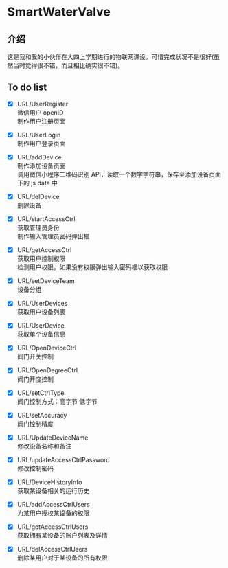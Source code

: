 # SmartWaterValve

## 介绍
这是我和我的小伙伴在大四上学期进行的物联网课设。可惜完成状况不是很好(虽然当时觉得很不错，而且相比确实很不错)。

## To do list

- [x] URL/UserRegister  
	微信用户 openID  
	制作用户注册页面  

- [x] URL/UserLogin  
	制作用户登录页面  

- [x] URL/addDevice  
	制作添加设备页面  
	调用微信小程序二维码识别 API，读取一个数字字符串，保存至添加设备页面下的 js data 中  

- [x] URL/delDevice  
	删除设备  

- [x] URL/startAccessCtrl  
	获取管理员身份  
	制作输入管理员密码弹出框  

- [x] URL/getAccessCtrl  
	获取用户控制权限  
	检测用户权限，如果没有权限弹出输入密码框以获取权限  

- [x] URL/setDeviceTeam  
	设备分组  

- [x] URL/UserDevices  
	获取用户设备列表  

- [x] URL/UserDevice  
	获取单个设备信息  

- [x] URL/OpenDeviceCtrl  
	阀门开关控制  

- [x] URL/OpenDegreeCtrl  
	阀门开度控制  

- [x] URL/setCtrlType  
	阀门控制方式：高字节 低字节  

- [x] URL/setAccuracy  
	阀门控制精度  

- [x] URL/UpdateDeviceName  
	修改设备名称和备注  

- [x] URL/updateAccessCtrlPassword  
	修改控制密码  

- [x] URL/DeviceHistoryInfo  
        获取某设备相关的运行历史
	
- [x] URL/addAccessCtrlUsers  
        为某用户授权某设备的权限  
	
- [x] URL/getAccessCtrlUsers  
        获取拥有某设备的账户列表及详情  
	
- [x] URL/delAccessCtrlUsers  
        删除某用户对于某设备的所有权限  
